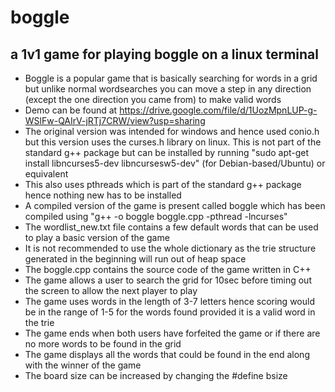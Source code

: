 # boggle

## a 1v1 game for playing boggle on a linux terminal

- Boggle is a popular game that is basically searching for words in a grid but unlike normal wordsearches you can move a step in any direction (except the one direction you came from) to make valid words
- Demo can be found at https://drive.google.com/file/d/1UozMpnLUP-g-WSlFw-QAIrV-jRTj7CRW/view?usp=sharing
- The original version was intended for windows and hence used conio.h but this version uses the curses.h library on linux. This is not part of the standard g++ package but can be installed by running "sudo apt-get install libncurses5-dev libncursesw5-dev" (for Debian-based/Ubuntu) or equivalent 
- This also uses pthreads which is part of the standard g++ package hence nothing new has to be installed
- A compiled version of the game is present called boggle which has been compiled using "g++ -o boggle boggle.cpp -pthread -lncurses"
- The wordlist_new.txt file contains a few default words that can be used to play a basic version of the game
- It is not recommended to use the whole dictionary as the trie structure generated in the beginning will run out of heap space
- The boggle.cpp contains the source code of the game written in C++
- The game allows a user to search the grid for 10sec before timing out the screen to allow the next player to play
- The game uses words in the length of 3-7 letters hence scoring would be in the range of 1-5 for the words found provided it is a valid word in the trie
- The game ends when both users have forfeited the game or if there are no more words to be found in the grid
- The game displays all the words that could be found in the end along with the winner of the game
- The board size can be increased by changing the #define bsize

